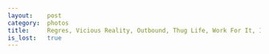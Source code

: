 ```yaml
---
layout:    post
category:  photos
title:     Regres, Vicious Reality, Outbound, Thug Life, Work For It, Iron To Gold 
is_lost:   true
---
```

